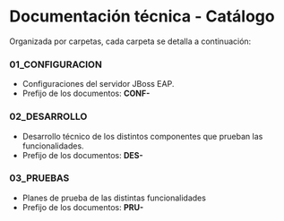 # Documentación técnica - Catálogo

Organizada por carpetas, cada carpeta se detalla a continuación:

### 01_CONFIGURACION

* Configuraciones del servidor JBoss EAP. 
* Prefijo de los documentos: **CONF-**

### 02_DESARROLLO

* Desarrollo técnico de los distintos componentes que prueban las funcionalidades.
* Prefijo de los documentos: **DES-**

### 03_PRUEBAS

* Planes de prueba de las distintas funcionalidades
* Prefijo de los documentos: **PRU-**

